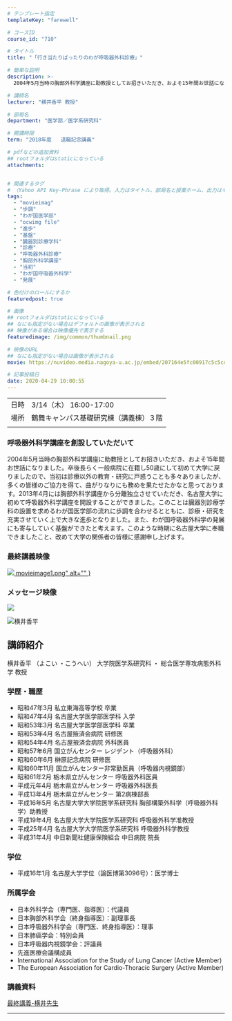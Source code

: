 ```yaml
---
# テンプレート指定
templateKey: "farewell"

# コースID
course_id: "710"

# タイトル
title: "「行き当たりばったりのわが呼吸器外科診療」"

# 簡単な説明
description: >-
  2004年5月当時の胸部外科学講座に助教授としてお招きいただき、およそ15年間お世話になりました。卒後長らく一般病院に在籍し50歳にして初めて大学に戻りましたので、当初は診療以外の教育・研究に戸惑うことも多々ありましたが、多くの皆様のご協力を得て、曲がりなりにも務めを果たせたかなと思っております。2013年4月には胸部外科学講座から分離独立させていただき、名古屋大学に初めて呼吸器外科学講座 ....

# 講師名
lecturer: "横井香平 教授"

# 部局名
department: "医学部／医学系研究科"

# 開講時限
term: "2018年度	退職記念講義"

# pdfなどの追加資料
## rootフォルダはstaticになっている
attachments:


# 関連するタグ
# （Yahoo API Key-Phrase により取得。入力はタイトル、部局名と授業ホーム、出力はキーフレーズ（tags））
tags:
  - "movieimag"
  - "歩調"
  - "わが国医学部"
  - "ocwimg file"
  - "進歩"
  - "基盤"
  - "臓器別診療学科"
  - "診療"
  - "呼吸器外科診療"
  - "胸部外科学講座"
  - "当初"
  - "わが国呼吸器外科学"
  - "発展"

# 色付けのロールにするか
featuredpost: true

# 画像
## rootフォルダはstaticになっている
## なにも指定がない場合はデフォルトの画像が表示される
## 映像がある場合は映像優先で表示する
featuredimage: /img/common/thumbnail.png

# 映像のURL
## なにも指定がない場合は画像が表示される
movie: https://nuvideo.media.nagoya-u.ac.jp/embed/207164e5fc00917c5c5cd6cdc168c4a38f672f07

# 記事投稿日
date: 2020-04-29 10:00:55
---
```


|   |   |
|---|---|
| 日時 | 3/14（木）  16:00-17:00 |
| 場所 | 鶴舞キャンパス基礎研究棟（講義棟）３階 |
|   |   |


### 呼吸器外科学講座を創設していただいて



2004年5月当時の胸部外科学講座に助教授としてお招きいただき、およそ15年間お世話になりました。卒後長らく一般病院に在籍し50歳にして初めて大学に戻りましたので、当初は診療以外の教育・研究に戸惑うことも多々ありましたが、多くの皆様のご協力を得て、曲がりなりにも務めを果たせたかなと思っております。2013年4月には胸部外科学講座から分離独立させていただき、名古屋大学に初めて呼吸器外科学講座を開設することができました。このことは臓器別診療学科の設置を求めるわが国医学部の流れに歩調を合わせるとともに、診療・研究を充実させていく上で大きな進歩となりました。また、わが国呼吸器外科学の発展にも寄与していく基盤ができたと考えます。このような時期に名古屋大学に奉職できましたこと、改めて大学の関係者の皆様に感謝申し上げます。


### 最終講義映像

<a target="_blank" href="https://nuvideo.media.nagoya-u.ac.jp/embed/207164e5fc00917c5c5cd6cdc168c4a38f672f07">![](https://ocw.nagoya-u.jp/files/710/movieimage1.png) movieimage1.png" alt="" } </a>

### メッセージ映像
<a target="_blank" href="https://nuvideo.media.nagoya-u.ac.jp/embed/edd3c1a7cce0d6b82d014dfb8c498936eb49ccec">![](https://ocw.nagoya-u.jp/files/710/movieimage2.png)</a>


![横井香平](https://ocw.nagoya-u.jp/files/710/kouhei_yokoi_2.jpg)  

## 講師紹介

横井香平 （よこい ・こうへい） 大学院医学系研究科 ・ 総合医学専攻病態外科学 教授 

### 学歴・職歴

  * 昭和47年3月 私立東海高等学校 卒業
  * 昭和47年4月 名古屋大学医学部医学科 入学
  * 昭和53年3月 名古屋大学医学部医学科 卒業
  * 昭和53年4月 名古屋掖済会病院 研修医
  * 昭和54年4月 名古屋掖済会病院 外科医員
  * 昭和57年6月 国立がんセンター レジデント（呼吸器外科）
  * 昭和60年6月 榊原記念病院 研修医
  * 昭和60年11月 国立がんセンター非常勤医員（呼吸器内視鏡部）
  * 昭和61年2月 栃木県立がんセンター 呼吸器外科医員
  * 平成元年4月 栃木県立がんセンター 呼吸器外科医長
  * 平成13年4月 栃木県立がんセンター 第2病棟部長
  * 平成16年5月 名古屋大学大学院医学系研究科 胸部構築外科学（呼吸器外科学）助教授
  * 平成19年4月 名古屋大学大学院医学系研究科 呼吸器外科学准教授
  * 平成25年4月 名古屋大学大学院医学系研究科 呼吸器外科学教授
  * 平成31年4月 中日新聞社健康保険組合 中日病院 院長
### 学位

  * 平成16年1月 名古屋大学学位（論医博第3096号）：医学博士
### 所属学会

  * 日本外科学会（専門医、指導医）：代議員
  * 日本胸部外科学会（終身指導医）：副理事長
  * 日本呼吸器外科学会（専門医、終身指導医）：理事
  * 日本肺癌学会：特別会員
  * 日本呼吸器内視鏡学会：評議員
  * 先進医療会議構成員
  * International Association for the Study of Lung Cancer (Active Member)
  * The European Association for Cardio-Thoracic Surgery (Active Member)


### 講義資料

[最終講義-横井先生](https://ocw.nagoya-u.jp/files/710/kouhei_yokoi_document.pdf) 


-----